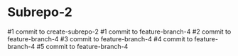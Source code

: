 # Subrepo-2
#1 commit to create-subrepo-2
#1 commit to feature-branch-4
#2 commit to feature-branch-4
#3 commit to feature-branch-4
#4 commit to feature-branch-4
#5 commit to feature-branch-4
